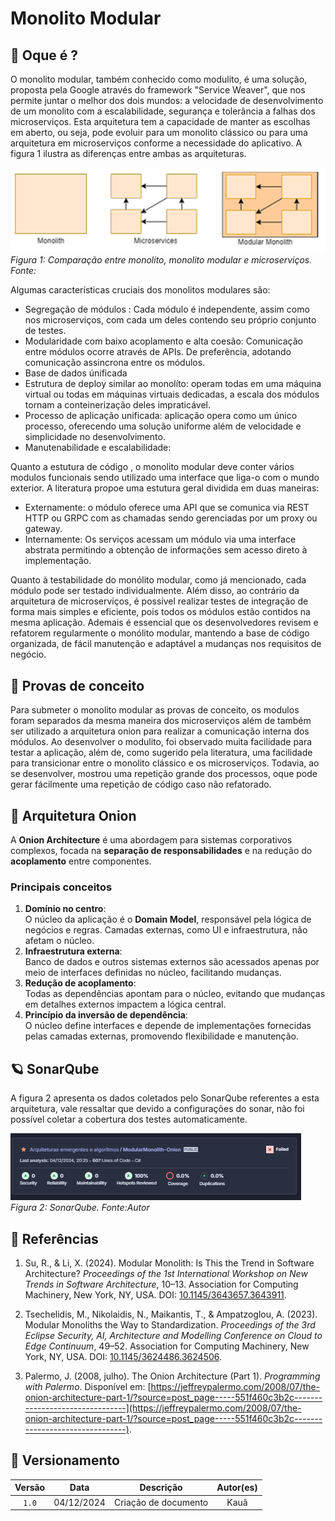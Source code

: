 # Monolito Modular

## 🔎 Oque é ?
O monolito modular, também conhecido como modulito, é uma solução, proposta pela Google através do framework "Service Weaver", que nos permite juntar o melhor dos dois mundos: a velocidade de desenvolvimento de um monolito com a escalabilidade, segurança  e tolerância a falhas dos microserviços. Esta arquitetura tem a capacidade de manter as escolhas em aberto, ou seja, pode evoluir para um monolito clássico ou para uma arquitetura em microserviços conforme a necessidade do aplicativo. A figura 1 ilustra as diferenças entre ambas as arquiteturas.

![Monolito](img/CompairMM.png)  
*Figura 1: Comparação entre monolito, monolito modular e microserviços. Fonte:*

Algumas características cruciais dos monolitos modulares são:
- Segregação de módulos : Cada módulo é independente, assim como nos microserviços, com cada um deles contendo seu próprio conjunto de testes.  
- Modularidade com baixo acoplamento e alta coesão: Comunicação entre módulos ocorre através de APIs. De preferência, adotando comunicação assincrona entre os módulos.
- Base de dados únificada 
- Estrutura de deploy similar ao monolíto: operam todas em uma máquina virtual ou todas em máquinas virtuais dedicadas, a escala dos módulos tornam a conteinerização deles impraticável.
- Processo de aplicação unificada: aplicação opera como um único processo, oferecendo uma solução uniforme além de velocidade e simplicidade no desenvolvimento.
- Manutenabilidade e escalabilidade: 

Quanto a estutura de código , o monolito modular deve conter vários modulos funcionais sendo  utilizado uma interface que liga-o com o mundo exterior. A literatura propoe uma estutura geral dividida em duas maneiras: 
- Externamente: o módulo oferece uma API que se comunica via REST HTTP ou GRPC com as chamadas sendo gerenciadas por um proxy ou gateway.
- Internamente: Os serviços acessam um módulo via uma interface abstrata permitindo a obtenção de informações sem acesso direto à implementação.

Quanto à testabilidade do monólito modular, como já mencionado, cada módulo pode ser testado individualmente. Além disso, ao contrário da arquitetura de microserviços, é possível realizar testes de integração de forma mais simples e eficiente, pois todos os módulos estão contidos na mesma aplicação. Ademais é essencial que os desenvolvedores revisem e refatorem regularmente o monólito modular, mantendo a base de código organizada, de fácil manutenção e adaptável a mudanças nos requisitos de negócio.

## 📎 Provas de conceito

Para submeter o monolito modular as provas de conceito, os modulos foram separados da mesma maneira dos microserviços além de também ser utilizado a arquitetura onion para realizar a comunicação interna dos módulos. Ao desenvolver o modulito, foi observado muita facilidade para testar a aplicação, além de, como sugerido pela literatura, uma facilidade para transicionar entre o monolito clássico e os microserviços. Todavia, ao se desenvolver, mostrou uma repetição grande dos processos, oque pode gerar fácilmente uma repetição de código caso não refatorado.

## 🧅 Arquitetura Onion
A **Onion Architecture** é uma abordagem para sistemas corporativos complexos, focada na **separação de responsabilidades** e na redução do **acoplamento** entre componentes.
### Principais conceitos
1. **Domínio no centro**:  
   O núcleo da aplicação é o **Domain Model**, responsável pela lógica de negócios e regras. Camadas externas, como UI e infraestrutura, não afetam o núcleo.
2. **Infraestrutura externa**:  
   Banco de dados e outros sistemas externos são acessados apenas por meio de interfaces definidas no núcleo, facilitando mudanças.
3. **Redução de acoplamento**:  
   Todas as dependências apontam para o núcleo, evitando que mudanças em detalhes externos impactem a lógica central.
4. **Princípio da inversão de dependência**:  
   O núcleo define interfaces e depende de implementações fornecidas pelas camadas externas, promovendo flexibilidade e manutenção.

## 🪐 SonarQube
A figura 2 apresenta os dados coletados pelo SonarQube referentes a esta arquitetura, vale ressaltar que devido a configurações do sonar, não foi possível coletar a cobertura dos testes automaticamente.

![Arquitetura Monolino Modular](img/SonarModulith.PNG)  
*Figura 2: SonarQube. Fonte:Autor*  

## 📖 Referências

1. Su, R., & Li, X. (2024). Modular Monolith: Is This the Trend in Software Architecture? *Proceedings of the 1st International Workshop on New Trends in Software Architecture*, 10–13. Association for Computing Machinery, New York, NY, USA. DOI: [10.1145/3643657.3643911](https://doi.org/10.1145/3643657.3643911).

2. Tsechelidis, M., Nikolaidis, N., Maikantis, T., & Ampatzoglou, A. (2023). Modular Monoliths the Way to Standardization. *Proceedings of the 3rd Eclipse Security, AI, Architecture and Modelling Conference on Cloud to Edge Continuum*, 49–52. Association for Computing Machinery, New York, NY, USA. DOI: [10.1145/3624486.3624506](https://doi.org/10.1145/3624486.3624506).

3. Palermo, J. (2008, julho). The Onion Architecture (Part 1). *Programming with Palermo*. Disponível em: [https://jeffreypalermo.com/2008/07/the-onion-architecture-part-1/?source=post_page-----551f460c3b2c--------------------------------](https://jeffreypalermo.com/2008/07/the-onion-architecture-part-1/?source=post_page-----551f460c3b2c--------------------------------).

## 📅 Versionamento

| Versão |    Data    |         Descrição          |  Autor(es)  |
| :----: | :--------: | :------------------------: | :---------: |
| `1.0`  | 04/12/2024 | Criação de documento | Kauã |
